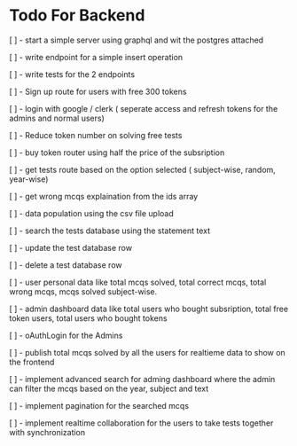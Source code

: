 # Todo For Backend

[ ] - start a simple server using graphql and wit the postgres attached

[ ] - write endpoint for a simple insert operation

[ ] - write tests for the 2 endpoints

[ ] - Sign up route for users with free 300 tokens

[ ] - login with google / clerk ( seperate access and refresh tokens for the admins and normal users)

[ ] - Reduce token number on solving free tests

[ ] - buy token router using half the price of the subsription

[ ] - get tests route based on the option selected ( subject-wise, random, year-wise)

[ ] - get wrong mcqs explaination from the ids array

[ ] - data population using the csv file upload

[ ] - search the tests database using the statement text

[ ] - update the test database row

[ ] - delete a test database row

[ ] - user personal data like total mcqs solved, total correct mcqs, total wrong mcqs, mcqs solved subject-wise.

[ ] - admin dashboard data like total users who bought subsription, total free token users, total users who bought tokens

[ ] - oAuthLogin for the Admins

[ ] - publish total mcqs solved by all the users for realtieme data to show on the frontend

[ ] - implement advanced search for adming dashboard where the admin can filter the mcqs based on the
year, subject and text

[ ] - implement pagination for the searched mcqs

[ ] - implement realtime collaboration for the users to take tests together with synchronization
